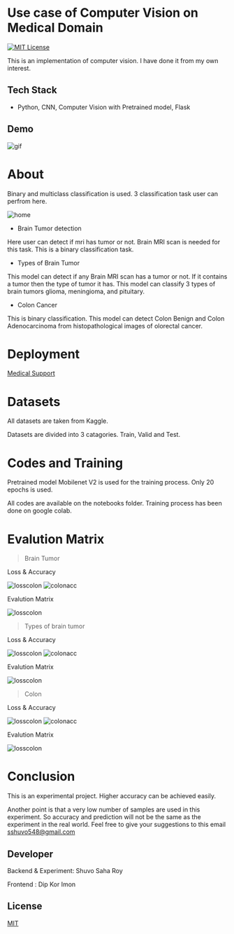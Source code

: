 # <strong>Use case of Computer Vision on Medical Domain</strong>

[![MIT License](https://img.shields.io/badge/License-MIT-green.svg)](https://choosealicense.com/licenses/mit/)

This is an implementation of computer vision. I have done it from my own interest.


## <strong>Tech Stack</strong>

* Python, CNN, Computer Vision with Pretrained model, Flask

## <strong>Demo</strong>
![gif](uploads/main.gif)

# <strong>About</strong>

Binary and multiclass classification is used. 3 classification task user can perfrom here.

![home](uploads/home.png)

* Brain Tumor detection

Here user can detect if mri has tumor or not. Brain MRI scan is needed for this task. This is a binary classification task.

* Types of Brain Tumor

This model can detect if any Brain MRI scan has a tumor or not. If it contains a tumor then the type of tumor it has. This model can classify 3 types of brain tumors glioma, meningioma, and pituitary.

* Colon Cancer

This is binary classification. This model can detect Colon Benign and Colon Adenocarcinoma from histopathological images of olorectal cancer.

# <strong>Deployment</strong>

<a href="http://wprince00.pythonanywhere.com/">Medical Support</a>

# <strong>Datasets</strong>

All datasets are taken from Kaggle.

Datasets are divided into 3 catagories. Train, Valid and Test.

# <strong>Codes and Training</strong>

Pretrained model Mobilenet V2 is used for the training process. Only 20 epochs is used.

All codes are available on the notebooks folder. Training process has been done on google colab.

# Evalution Matrix

> Brain Tumor

Loss & Accuracy

![losscolon](uploads/bbloss.png)   ![colonacc](uploads/bbacc.png)

Evalution Matrix

![losscolon](uploads/bbmat.PNG)

> Types of brain tumor

Loss & Accuracy

![losscolon](uploads/bmloss.png)   ![colonacc](uploads/bmacc.png)

Evalution Matrix

![losscolon](uploads/bmmat.PNG)

> Colon

Loss & Accuracy

![losscolon](uploads/colonloss.png)   ![colonacc](uploads/colonaccuracy.png)

Evalution Matrix

![losscolon](uploads/colonmat.PNG)

# Conclusion

This is an experimental project. Higher accuracy can be achieved easily.

Another point is that a very low number of samples are used in this experiment. So accuracy and prediction will not be the same as the experiment in the real world. Feel free to give your suggestions to this email sshuvo548@gmail.com


## Developer
Backend & Experiment: Shuvo Saha Roy

Frontend : Dip Kor Imon

## License

[MIT](https://choosealicense.com/licenses/mit/)
